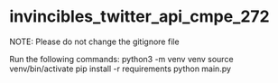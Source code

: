 # invincibles_twitter_api_cmpe_272

NOTE:
Please do not change the gitignore file

Run the following commands:
python3 -m venv venv
source venv/bin/activate
pip install -r requirements
python main.py

